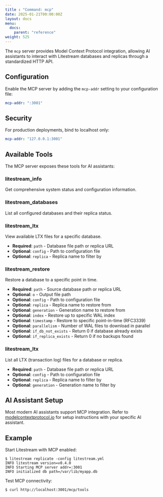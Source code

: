 ```yaml
---
title : "Command: mcp"
date: 2025-01-21T00:00:00Z
layout: docs
menu:
  docs:
    parent: "reference"
weight: 525
---
```


The `mcp` server provides Model Context Protocol integration, allowing AI assistants 
to interact with Litestream databases and replicas through a standardized HTTP API.

## Configuration

Enable the MCP server by adding the `mcp-addr` setting to your configuration file:

```yaml
mcp-addr: ":3001"
```

## Security

For production deployments, bind to localhost only:

```yaml
mcp-addr: "127.0.0.1:3001"
```

## Available Tools

The MCP server exposes these tools for AI assistants:

### litestream_info
Get comprehensive system status and configuration information.

### litestream_databases  
List all configured databases and their replica status.

### litestream_ltx
View available LTX files for a specific database.
- **Required**: `path` - Database file path or replica URL
- **Optional**: `config` - Path to configuration file
- **Optional**: `replica` - Replica name to filter by

### litestream_restore
Restore a database to a specific point in time.
- **Required**: `path` - Source database path or replica URL
- **Optional**: `o` - Output file path
- **Optional**: `config` - Path to configuration file
- **Optional**: `replica` - Replica name to restore from
- **Optional**: `generation` - Generation name to restore from
- **Optional**: `index` - Restore up to specific WAL index
- **Optional**: `timestamp` - Restore to specific point-in-time (RFC3339)
- **Optional**: `parallelism` - Number of WAL files to download in parallel
- **Optional**: `if_db_not_exists` - Return 0 if database already exists
- **Optional**: `if_replica_exists` - Return 0 if no backups found

### litestream_ltx
List all LTX (transaction log) files for a database or replica.
- **Required**: `path` - Database file path or replica URL
- **Optional**: `config` - Path to configuration file  
- **Optional**: `replica` - Replica name to filter by
- **Optional**: `generation` - Generation name to filter by

## AI Assistant Setup

Most modern AI assistants support MCP integration. Refer to [modelcontextprotocol.io](https://modelcontextprotocol.io) for setup instructions with your specific AI assistant.

## Example

Start Litestream with MCP enabled:

```
$ litestream replicate -config litestream.yml
INFO litestream version=v0.4.0
INFO Starting MCP server addr=:3001
INFO initialized db path=/var/lib/myapp.db
```

Test MCP connectivity:

```
$ curl http://localhost:3001/mcp/tools
```